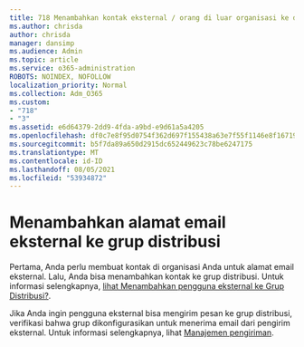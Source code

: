 ```yaml
---
title: 718 Menambahkan kontak eksternal / orang di luar organisasi ke daftar distribusi
ms.author: chrisda
author: chrisda
manager: dansimp
ms.audience: Admin
ms.topic: article
ms.service: o365-administration
ROBOTS: NOINDEX, NOFOLLOW
localization_priority: Normal
ms.collection: Adm_O365
ms.custom:
- "718"
- "3"
ms.assetid: e6d64379-2dd9-4fda-a9bd-e9d61a5a4205
ms.openlocfilehash: df0c7e8f95d0754f362d697f155438a63e7f55f1146e8f1671932c380186baf4
ms.sourcegitcommit: b5f7da89a650d2915dc652449623c78be6247175
ms.translationtype: MT
ms.contentlocale: id-ID
ms.lasthandoff: 08/05/2021
ms.locfileid: "53934872"
---
```

# <a name="add-external-email-addresses-to-a-distribution-group"></a>Menambahkan alamat email eksternal ke grup distribusi

Pertama, Anda perlu membuat kontak di organisasi Anda untuk alamat email eksternal. Lalu, Anda bisa menambahkan kontak ke grup distribusi. Untuk informasi selengkapnya, [lihat Menambahkan pengguna eksternal ke Grup Distribusi?](https://support.office.com/client/caa0f310-0bb7-48e3-8ad2-cb358b53bbba).

Jika Anda ingin pengguna eksternal bisa mengirim pesan ke grup distribusi, verifikasi bahwa grup dikonfigurasikan untuk menerima email dari pengirim eksternal. Untuk informasi selengkapnya, lihat [Manajemen pengiriman](https://technet.microsoft.com/library/bb124513.aspx#deliverymanagement).
